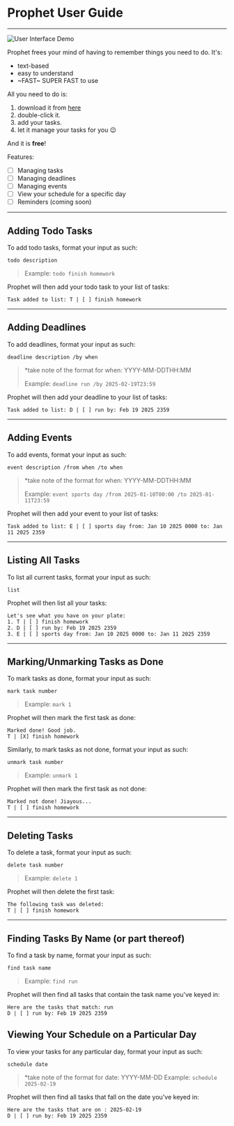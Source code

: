# Prophet User Guide

---

![User Interface Demo](https://github.com/tim0tay/ip/docs/Ui.png)

Prophet frees your mind of having to remember things you need to do. It's:
- text-based
- easy to understand
- ~FAST~ SUPER FAST to use

All you need to do is:
1. download it from [here](https://www.youtube.com/watch?v=dQw4w9WgXcQ&pp=ygUIcmlja3JvbGw%3D)
2. double-click it.
3. add your tasks.
4. let it manage your tasks for you 😉

And it is **free**!

Features:
- [ ] Managing tasks
- [ ] Managing deadlines
- [ ] Managing events
- [ ] View your schedule for a specific day
- [ ] Reminders (coming soon)
---
## Adding Todo Tasks

To add todo tasks, format your input as such:

`todo description`

>Example: `todo finish homework`

Prophet will then add your todo task to your list of tasks:
```
Task added to list: T | [ ] finish homework
```

---
## Adding Deadlines

To add deadlines, format your input as such:

`deadline description /by when`
> 
> *take note of the format for when: YYYY-MM-DDTHH:MM
> 
> Example: `deadline run /by 2025-02-19T23:59`

Prophet will then add your deadline to your list of tasks:

```
Task added to list: D | [ ] run by: Feb 19 2025 2359
```
---
## Adding Events

To add events, format your input as such:

`event description /from when /to when`
>
> *take note of the format for when: YYYY-MM-DDTHH:MM
>
> Example: `event sports day /from 2025-01-10T00:00 /to 2025-01-11T23:59`

Prophet will then add your event to your list of tasks:

```
Task added to list: E | [ ] sports day from: Jan 10 2025 0000 to: Jan 11 2025 2359
```
---
## Listing All Tasks

To list all current tasks, format your input as such:

`list`

Prophet will then list all your tasks:

```
Let's see what you have on your plate:
1. T | [ ] finish homework
2. D | [ ] run by: Feb 19 2025 2359
3. E | [ ] sports day from: Jan 10 2025 0000 to: Jan 11 2025 2359
```
---
## Marking/Unmarking Tasks as Done

To mark tasks as done, format your input as such:

`mark task number`

> Example: `mark 1`

Prophet will then mark the first task as done:
```
Marked done! Good job.
T | [X] finish homework
```

Similarly, to mark tasks as not done, format your input as such:

`unmark task number`

> Example: `unmark 1`
 
Prophet will then mark the first task as not done:
```
Marked not done! Jiayous...
T | [ ] finish homework
```
---
## Deleting Tasks

To delete a task, format your input as such:

`delete task number`

> Example: `delete 1`

Prophet will then delete the first task:
```
The following task was deleted:
T | [ ] finish homework
```
---
## Finding Tasks By Name (or part thereof)

To find a task by name, format your input as such:

`find task name`

> Example: `find run`

Prophet will then find all tasks that contain the task name you've keyed in:
```
Here are the tasks that match: run
D | [ ] run by: Feb 19 2025 2359
```

## Viewing Your Schedule on a Particular Day

To view your tasks for any particular day, format your input as such:

`schedule date`

> *take note of the format for date: YYYY-MM-DD
> Example: `schedule 2025-02-19`

Prophet will then find all tasks that fall on the date you've keyed in:
```
Here are the tasks that are on : 2025-02-19
D | [ ] run by: Feb 19 2025 2359
```